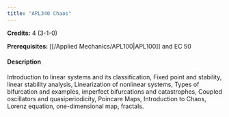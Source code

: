 ```yaml
---
title: "APL340 Chaos"
---
```

**Credits:** 4 (3-1-0)

**Prerequisites:** [[/Applied Mechanics/APL100|APL100]] and EC 50

#### Description
Introduction to linear systems and its classification, Fixed point and stability, linear stability analysis, Linearization of nonlinear systems, Types of bifurcation and examples, imperfect bifurcations and catastrophes, Coupled oscillators and quasiperiodicity, Poincare Maps, Introduction to Chaos, Lorenz equation, one-dimensional map, fractals.